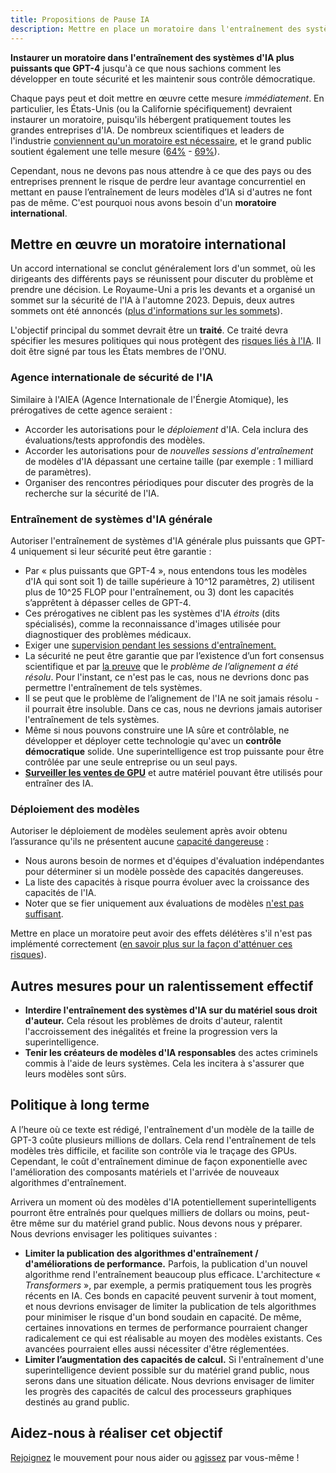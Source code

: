 ```yaml
---
title: Propositions de Pause IA
description: Mettre en place un moratoire dans l'entraînement des systèmes d'IA plus puissants que GPT-4, interdire l'entraînement des systèmes d'IA sur du matériel sous droit d'auteur, tenir les créateurs de modèles d'IA responsables.
---
```


**Instaurer un moratoire dans l'entraînement des systèmes d'IA plus puissants que GPT-4** jusqu'à ce que nous sachions comment les développer en toute sécurité et les maintenir sous contrôle démocratique.

Chaque pays peut et doit mettre en œuvre cette mesure _immédiatement_. En particulier, les États-Unis (ou la Californie spécifiquement) devraient instaurer un moratoire, puisqu'ils hébergent pratiquement toutes les grandes entreprises d'IA. De nombreux scientifiques et leaders de l'industrie [conviennent qu'un moratoire est nécessaire](https://futureoflife.org/open-letter/pause-giant-ai-experiments/), et le grand public soutient également une telle mesure ([64%](https://www.campaignforaisafety.org/usa-ai-x-risk-perception-tracker/) - [69%](https://today.yougov.com/topics/technology/survey-results/daily/2023/04/03/ad825/2)).

Cependant, nous ne devons pas nous attendre à ce que des pays ou des entreprises prennent le risque de perdre leur avantage concurrentiel en mettant en pause l’entraînement de leurs modèles d’IA si d'autres ne font pas de même. C'est pourquoi nous avons besoin d'un **moratoire** **international**.

## Mettre en œuvre un moratoire international

Un accord international se conclut généralement lors d'un sommet, où les dirigeants des différents pays se réunissent pour discuter du problème et prendre une décision. Le Royaume-Uni a pris les devants et a organisé un sommet sur la sécurité de l'IA à l'automne 2023. Depuis, deux autres sommets ont été annoncés ([plus d'informations sur les sommets](https://pauseai.info/summit)).

L'objectif principal du sommet devrait être un **traité**. Ce traité devra spécifier les mesures politiques qui nous protègent des [risques liés à l'IA](/dangers). Il doit être signé par tous les États membres de l'ONU.

### Agence internationale de sécurité de l'IA

Similaire à l'AIEA (Agence Internationale de l'Énergie Atomique), les prérogatives de cette agence seraient :
- Accorder les autorisations pour le _déploiement_ d'IA. Cela inclura des évaluations/tests approfondis des modèles.
- Accorder les autorisations pour de _nouvelles sessions d'entraînement_ de modèles d'IA dépassant une certaine taille (par exemple : 1 milliard de paramètres).
- Organiser des rencontres périodiques pour discuter des progrès de la recherche sur la sécurité de l'IA.

### Entraînement de systèmes d'IA générale

Autoriser l'entraînement de systèmes d'IA générale plus puissants que GPT-4 uniquement si leur sécurité peut être garantie :
  - Par « plus puissants que GPT-4 », nous entendons tous les modèles d'IA qui sont soit 1) de taille supérieure à 10^12 paramètres, 2) utilisent plus de 10^25 FLOP pour l'entraînement, ou 3) dont les capacités s’apprêtent à dépasser celles de GPT-4.
  - Ces prérogatives ne ciblent pas les systèmes d'IA _étroits_ (dits spécialisés), comme la reconnaissance d'images utilisée pour diagnostiquer des problèmes médicaux.
  - Exiger une [supervision pendant les sessions d'entraînement.](https://www.alignmentforum.org/posts/Zfk6faYvcf5Ht7xDx/compute-thresholds-proposed-rules-to-mitigate-risk-of-a-lab)
  - La sécurité ne peut être garantie que par l’existence d’un fort consensus scientifique et par [la preuve](https://arxiv.org/abs/2309.01933) que le _problème de l’alignement a été résolu_. Pour l'instant, ce n'est pas le cas, nous ne devrions donc pas permettre l'entraînement de tels systèmes.
  - Il se peut que le problème de l’alignement de l'IA ne soit jamais résolu - il pourrait être insoluble. Dans ce cas, nous ne devrions jamais autoriser l'entraînement de tels systèmes.
  - Même si nous pouvons construire une IA sûre et contrôlable, ne développer et déployer cette technologie qu'avec un **contrôle démocratique** solide. Une superintelligence est trop puissante pour être contrôlée par une seule entreprise ou un seul pays.
  - **[Surveiller les ventes de GPU](https://arxiv.org/abs/2303.11341)** et autre matériel pouvant être utilisés pour entraîner des IA.

### Déploiement des modèles

Autoriser le déploiement de modèles seulement après avoir obtenu l’assurance qu'ils ne présentent aucune [capacité dangereuse](https://pauseai.info/dangerous-capabilities) :
  - Nous aurons besoin de normes et d'équipes d'évaluation indépendantes pour déterminer si un modèle possède des capacités dangereuses.
  - La liste des capacités à risque pourra évoluer avec la croissance des capacités de l'IA.
  - Noter que se fier uniquement aux évaluations de modèles [n'est pas suffisant](https://pauseai.info/4-levels-of-ai-regulation).

Mettre en place un moratoire peut avoir des effets délétères s'il n'est pas implémenté correctement ([en savoir plus sur la façon d'atténuer ces risques](https://pauseai.info/mitigating-pause-failures)).

## **Autres mesures pour un ralentissement effectif**

- **Interdire l'entraînement des systèmes d'IA sur du matériel sous droit d'auteur.** Cela résout les problèmes de droits d'auteur, ralentit l'accroissement des inégalités et freine la progression vers la superintelligence.
- **Tenir les créateurs de modèles d'IA responsables** des actes criminels commis à l'aide de leurs systèmes. Cela les incitera à s'assurer que leurs modèles sont sûrs.

## **Politique à long terme**

A l’heure où ce texte est rédigé, l'entraînement d'un modèle de la taille de GPT-3 coûte plusieurs millions de dollars. Cela rend l'entraînement de tels modèles très difficile, et facilite son contrôle via le traçage des GPUs. Cependant, le coût d'entraînement diminue de façon exponentielle avec l'amélioration des composants matériels et l'arrivée de nouveaux algorithmes d'entraînement.

Arrivera un moment où des modèles d'IA potentiellement superintelligents pourront être entraînés pour quelques milliers de dollars ou moins, peut-être même sur du matériel grand public. Nous devons nous y préparer. Nous devrions envisager les politiques suivantes :

- **Limiter la publication des algorithmes d'entraînement / d'améliorations de performance.** Parfois, la publication d'un nouvel algorithme rend l'entraînement beaucoup plus efficace. L'architecture « _Transformers_ », par exemple, a permis pratiquement tous les progrès récents en IA. Ces bonds en capacité peuvent survenir à tout moment, et nous devrions envisager de limiter la publication de tels algorithmes pour minimiser le risque d'un bond soudain en capacité. De même, certaines innovations en termes de performance pourraient changer radicalement ce qui est réalisable au moyen des modèles existants. Ces avancées pourraient elles aussi nécessiter d'être réglementées.
- **Limiter l’augmentation des capacités de calcul.** Si l'entraînement d'une superintelligence devient possible sur du matériel grand public, nous serons dans une situation délicate. Nous devrions envisager de limiter les progrès des capacités de calcul des processeurs graphiques destinés au grand public.

## **Aidez-nous à réaliser cet objectif**

[Rejoignez](/nous-rejoindre) le mouvement pour nous aider ou [agissez](/agir) par vous-même !
